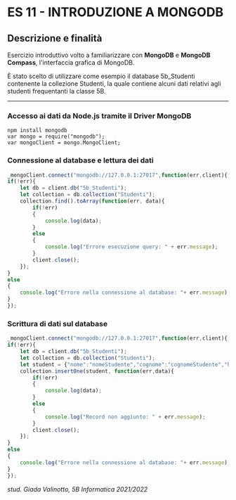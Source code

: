 # ES 11 - INTRODUZIONE A MONGODB

## Descrizione e finalità
Esercizio introduttivo volto a familiarizzare con **MongoDB** e **MongoDB Compass**, l'interfaccia grafica di MongoDB.

È stato scelto di utilizzare come esempio il database 5b_Studenti contenente la collezione Studenti, la quale contiene alcuni dati relativi agli studenti frequentanti la classe 5B.

------------------------------------------------------------------------------------------------

### Accesso ai dati da Node.js tramite il Driver MongoDB
```
npm install mongodb
var mongo = require("mongodb");
var mongoClient = mongo.MongoClient;
```
### Connessione al database e lettura dei dati
```javascript
_mongoClient.connect("mongodb://127.0.0.1:27017",function(err,client){ 
if(!err){ 
    let db = client.db("5b_Studenti"); 
    let collection = db.collection("Studenti"); 
    collection.find().toArray(function(err, data){
        if(!err)
        {
            console.log(data);
        }
        else
        {
            console.log("Errore esecuzione query: " + err.message);
        }
        client.close();
    }); 
}
else
{
    console.log("Errore nella connessione al database: "+ err.message);
}
});
```

### Scrittura di dati sul database
```javascript
_mongoClient.connect("mongodb://127.0.0.1:27017",function(err,client){ 
if(!err){ 
    let db = client.db("5b_Studenti");
    let collection = db.collection("Studenti"); 
    let student = {"nome":"nomeStudente","cognome":"cognomeStudente","hobbies":["cheerleading","gaming"],"indirizzo":"informatica","sezione":"B","lavoratore":false, "residenza":{"citta":"ALlba", "provincia":"Cuneo"}};
    collection.insertOne(student, function(err,data){
        if(!err)
        {
            console.log(data);
        }
        else
        {
            console.log("Record non aggiunto: " + err.message);
        }
        client.close();
    }); 
}
else
{
    console.log("Errore nella connessione al database: "+ err.message);
}
});
```

_stud. Giada Valinotto, 5B Informatica 2021/2022_
